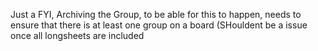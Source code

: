 Just a FYI, Archiving the Group, to be able for this to happen, needs to ensure that there is at least one group on a board (SHouldent be a issue once all longsheets are included
